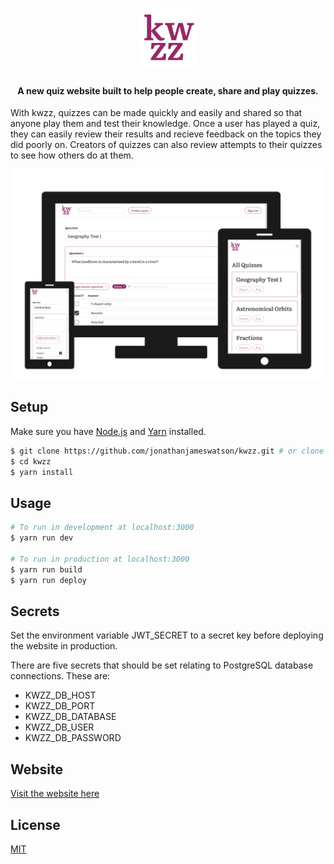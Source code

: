 <h1 align="center">
<img src="./static/icon.png" alt="Logo" width="96" height="96">
<br>
</h1>

<h4 align="center">A new quiz website built to help people create, share and play quizzes.</h4>

With kwzz, quizzes can be made quickly and easily and shared so that anyone play them and test their knowledge. Once a user has played a quiz, they can easily review their results and recieve feedback on the topics they did poorly on. Creators of quizzes can also review attempts to their quizzes to see how others do at them.

<p align="center">
  <img src="./assets/kwzz.png" alt="Screenshots" width="650">
</p>

## Setup

Make sure you have [Node.js](https://nodejs.org/) and [Yarn](https://yarnpkg.com/) installed.

```bash
$ git clone https://github.com/jonathanjameswatson/kwzz.git # or clone your own fork
$ cd kwzz
$ yarn install
```

## Usage

```bash
# To run in development at localhost:3000
$ yarn run dev

# To run in production at localhost:3000
$ yarn run build
$ yarn run deploy
```

## Secrets

Set the environment variable JWT_SECRET to a secret key before deploying the website in production.

There are five secrets that should be set relating to PostgreSQL database connections. These are:

- KWZZ_DB_HOST
- KWZZ_DB_PORT
- KWZZ_DB_DATABASE
- KWZZ_DB_USER
- KWZZ_DB_PASSWORD

## Website

[Visit the website here](https://kwzz.xyz/)

## License

[MIT](https://choosealicense.com/licenses/mit/)
